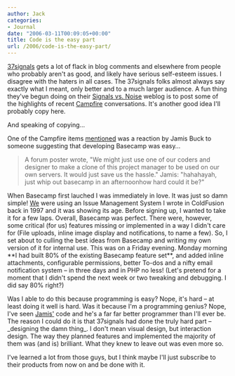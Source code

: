 ```yaml
---
author: Jack
categories:
- Journal
date: "2006-03-11T00:09:05+00:00"
title: Code is the easy part
url: /2006/code-is-the-easy-part/
---
```


[37signals][1] gets a lot of flack in blog comments and elsewhere from people who probably aren't as good, and likely have serious self-esteem issues. I disagree with the haters in all cases. The 37signals folks almost always say exactly what I meant, only better and to a much larger audience. A fun thing they've begun doing on their [Signals vs. Noise][2] weblog is to post some of the highlights of recent [Campfire][3] conversations. It's another good idea I'll probably copy here. 

And speaking of copying&#8230; 

One of the Campfire items [mentioned][4] was a reaction by Jamis Buck to someone suggesting that developing Basecamp was easy&#8230; 

> A forum poster wrote, "We might just use one of our coders and designer to make a clone of this project manager to be used on our own servers. It would just save us the hassle." Jamis: "hahahayah, just whip out basecamp in an afternoonhow hard could it be?" 

When Basecamp first lauched I was immediately in love. It was just so damn simple! [We][5] were using an Issue Management System I wrote in ColdFusion back in 1997 and it was showing its age. Before signing up, I wanted to take it for a few laps. Overall, Basecamp was perfect. There were, however, some critical (for us) features missing or implemented in a way I didn't care for (File uploads, inline image display and notifications, to name a few). So, I set about to culling the best ideas from Basecamp and writing my own version of it for internal use. This was on a Friday evening. Monday morning \*\*I had built 80% of the existing Basecamp feature set\*\*, and added inline attachments, configurable permissions, better To-dos and a nifty email notification system &#8211; in three days and in PHP no less! (Let's pretend for a moment that I didn't spend the next week or two tweaking and debugging. I did say 80% right?) 

Was I able to do this because programming is easy? Nope, it's hard &#8211; at least doing it well is hard. Was it because I'm a programming genius? Nope, I've seen [Jamis'][6] code and he's a far far better programmer than I'll ever be. The reason I could do it is that 37signals had done the truly hard part &#8211; \_designing the damn thing\_. I don't mean visual design, but interaction design. The way they planned features and implemented the majority of them was (and is) brilliant. What they knew to leave out was even more so. 

I've learned a lot from those guys, but I think maybe I'll just subscribe to their products from now on and be done with it. 

[1]: <http://37signals.com/> 

[2]: <http://37signals.com/svn/> 

[3]: <http://www.campfirenow.com/> 

[4]: http://37signals.com/svn/archives2/fly_on_the_wall_week_of_march_10.php

[5]: <http://www.fusionary.com/> 

[6]: <http://jamis.jamisbuck.org/>

